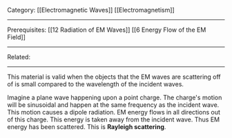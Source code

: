Category: [[Electromagnetic Waves]] [[Electromagnetism]]
___
Prerequisites: [[12 Radiation of EM Waves]] [[6 Energy Flow of the EM Field]]
___
Related: 
___
This material is valid when the objects that the EM waves are scattering off of is small compared to the wavelength of the incident waves. 

Imagine a plane wave happening upon a point charge. The charge's motion will be sinusoidal and happen at the same frequency as the incident wave. This motion causes a dipole radiation. EM energy flows in all directions out of this charge. This energy is taken away from the incident wave. Thus EM energy has been scattered. This is **Rayleigh scattering**. 